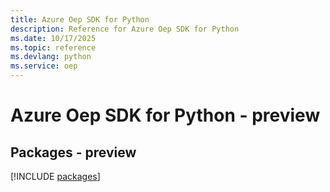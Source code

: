 ```yaml
---
title: Azure Oep SDK for Python
description: Reference for Azure Oep SDK for Python
ms.date: 10/17/2025
ms.topic: reference
ms.devlang: python
ms.service: oep
---
```

# Azure Oep SDK for Python - preview
## Packages - preview
[!INCLUDE [packages](oep-index.md)]